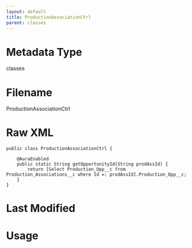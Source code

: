 ```yaml
---
layout: default
title: ProductionAssociationCtrl
parent: classes
---
```

# Metadata Type
classes


# Filename 
ProductionAssociationCtrl


# Raw XML
```
public class ProductionAssociationCtrl {
	
    @AuraEnabled
    public static String getOpportunityId(String prodAssId) {
        return [Select Production_Opp__c from Production_Associations__c where Id =: prodAssId].Production_Opp__c;
    }
}
```


# Last Modified


# Usage
